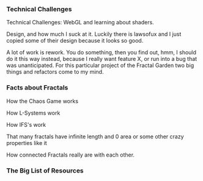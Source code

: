 ### Technical Challenges

Technical Challenges: WebGL and learning about shaders.

Design, and how much I suck at it. Luckily there is lawsofux and I just copied some of their design because it looks so good. 

A lot of work is rework. You do something, then you find out, hmm, I should do it this way instead, because I really want feature X, or run into a bug that was unanticipated. For this particular project of the Fractal Garden two big things and refactors come to my mind.

### Facts about Fractals

How the Chaos Game works

How L-Systems work

How  IFS's work

That many fractals have infinite length and 0 area or some other crazy properties like it 

How connected Fractals really are with each other.

### The Big List of Resources 

<add all the links here>